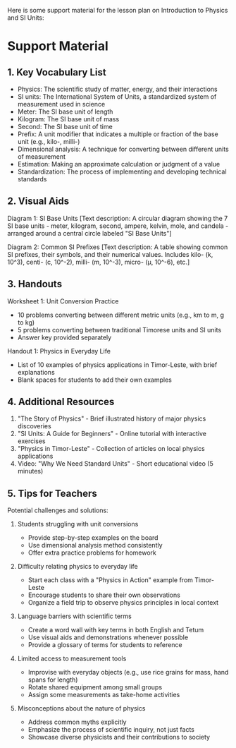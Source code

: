 Here is some support material for the lesson plan on Introduction to Physics and SI Units:

# Support Material

## 1. Key Vocabulary List

- Physics: The scientific study of matter, energy, and their interactions
- SI units: The International System of Units, a standardized system of measurement used in science
- Meter: The SI base unit of length
- Kilogram: The SI base unit of mass  
- Second: The SI base unit of time
- Prefix: A unit modifier that indicates a multiple or fraction of the base unit (e.g., kilo-, milli-)
- Dimensional analysis: A technique for converting between different units of measurement
- Estimation: Making an approximate calculation or judgment of a value
- Standardization: The process of implementing and developing technical standards

## 2. Visual Aids

Diagram 1: SI Base Units
[Text description: A circular diagram showing the 7 SI base units - meter, kilogram, second, ampere, kelvin, mole, and candela - arranged around a central circle labeled "SI Base Units"]

Diagram 2: Common SI Prefixes 
[Text description: A table showing common SI prefixes, their symbols, and their numerical values. Includes kilo- (k, 10^3), centi- (c, 10^-2), milli- (m, 10^-3), micro- (μ, 10^-6), etc.]

## 3. Handouts

Worksheet 1: Unit Conversion Practice
- 10 problems converting between different metric units (e.g., km to m, g to kg)
- 5 problems converting between traditional Timorese units and SI units
- Answer key provided separately

Handout 1: Physics in Everyday Life
- List of 10 examples of physics applications in Timor-Leste, with brief explanations
- Blank spaces for students to add their own examples

## 4. Additional Resources

1. "The Story of Physics" - Brief illustrated history of major physics discoveries
2. "SI Units: A Guide for Beginners" - Online tutorial with interactive exercises
3. "Physics in Timor-Leste" - Collection of articles on local physics applications
4. Video: "Why We Need Standard Units" - Short educational video (5 minutes)

## 5. Tips for Teachers

Potential challenges and solutions:

1. Students struggling with unit conversions
   - Provide step-by-step examples on the board
   - Use dimensional analysis method consistently
   - Offer extra practice problems for homework

2. Difficulty relating physics to everyday life
   - Start each class with a "Physics in Action" example from Timor-Leste
   - Encourage students to share their own observations
   - Organize a field trip to observe physics principles in local context

3. Language barriers with scientific terms
   - Create a word wall with key terms in both English and Tetum
   - Use visual aids and demonstrations whenever possible
   - Provide a glossary of terms for students to reference

4. Limited access to measurement tools
   - Improvise with everyday objects (e.g., use rice grains for mass, hand spans for length)
   - Rotate shared equipment among small groups
   - Assign some measurements as take-home activities

5. Misconceptions about the nature of physics
   - Address common myths explicitly
   - Emphasize the process of scientific inquiry, not just facts
   - Showcase diverse physicists and their contributions to society